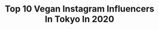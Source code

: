 ---
title: Top 10 Vegan Instagram Influencers In Tokyo In 2020
description: >-
  Find top vegan Instagram influencers in Tokyo in 2020. Most popular hashtags: #vegan #tokyo #glutenfree #stayhome.
platform: Instagram
profiles:
  - username: "newniji"
    fullname: >-
      にゅん✩
    location: "Japan"
    followers: 12798
    engagement: 549
    commentsToLikes: 0.012344
    id: ck0vzuwoab0oa0i190ls6rkto
    verified: false
    hashtags: "#wintermakeup, #pinkplants, #amethyst, #lgbtq"
  - username: "bunnytokyo"
    fullname: >-
      BunnyTokyo ♡︎ ʜᴏᴘ ɪɴᴛᴏ ᴊᴀᴘᴀɴ!
    location: "Japan"
    followers: 60210
    engagement: 657
    commentsToLikes: 0.049009
    id: ck0u1whf9y9dm0i19fleklet4
    verified: false
    hashtags: "#snowyjapan, #teamlab, #agameof, #kagurazaka"
  - username: "michimadness"
    fullname: >-
      MiChi。
    location: "Japan"
    followers: 6964
    engagement: 708
    commentsToLikes: 0.075391
    id: ckap6k59ag6t30i78vlpc5m36
    verified: false
    hashtags: "#veganbakery, #begantreats, #bestdesign, #skate"
  - username: "samanthabarks"
    fullname: >-
      𝓢𝓪𝓶𝓪𝓷𝓽𝓱𝓪 𝓑𝓪𝓻𝓴𝓼
    location: "Japan"
    followers: 123122
    engagement: 607
    commentsToLikes: 0.008660
    id: ck55nklpy6edr0i116m9deqz1
    verified: true
    hashtags: "#nectarsleepuk, #curry, #takemeback, #quarentine"
  - username: "meyou.mae"
    fullname: >-
      Miyu 🦋Tokyo Vegan Girl｜みゆ
    location: "Japan"
    followers: 12107
    engagement: 1016
    commentsToLikes: 0.026354
    id: ck0txuox7kifh0i19d2ja2pxe
    verified: false
    hashtags: "#greenmonday, #newnormal, #1day, #discovertokyo"
  - username: "twiggy.miho"
    fullname: >-
      松浦美穂
    location: "Japan"
    followers: 18470
    engagement: 184
    commentsToLikes: 0.007409
    id: ck6ttuhafcnmt0j71rkkyiu7h
    verified: false
    hashtags: "#repost, #upala, #hair, #1day"
  - username: "akanemameakane"
    fullname: >-
      Akane Mibu*＊鮨と日本酒をこよなく愛する食いしん坊
    location: "Japan"
    followers: 16438
    engagement: 565
    commentsToLikes: 0.030012
    id: ckap95r37r9pd0i78ddusopfj
    verified: false
    hashtags: "#cocktail, #roastbeef, #cafe, #gateauchocolat"
  - username: "syk__2525"
    fullname: >-
      sayaka
    location: "Japan"
    followers: 17731
    engagement: 1010
    commentsToLikes: 0.021946
    id: ck0w4qn8nzx000i19bnqwsv3f
    verified: false
    hashtags: "#regbody, #ring, #accessory, #sudiomoments"
  - username: "eriomochi3"
    fullname: >-
      🅴̤̬ 🆁࿆ 🅸⃞̤̬☕︎
    location: "Japan"
    followers: 5012
    engagement: 3212
    commentsToLikes: 0.053090
    id: ck135nyh72ct30i19ydk397bb
    verified: false
    hashtags: "#soyprotein, #soyconcept, #glutenfree, #vegan"
  - username: "i_am__kei"
    fullname: >-
      kei
    location: "Japan"
    followers: 27036
    engagement: 228
    commentsToLikes: 0.019726
    id: ck5ck7iomwaqb0i11xg4t6d9k
    verified: false
    hashtags: "#tiktok, #workout, #myclean, #relaxing"
---